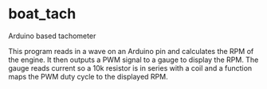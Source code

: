 # boat_tach
Arduino based tachometer

This program reads in a wave on an Arduino pin and calculates the RPM of the engine. It then outputs a PWM signal to a gauge to display the RPM. The gauge reads current so a 10k resistor is in series with a coil and a function maps the PWM duty cycle to the displayed RPM. 
